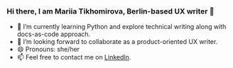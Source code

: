 ### Hi there, I am Mariia Tikhomirova, Berlin-based UX writer 👋

- 🌱 I’m currently learning Python and explore technical writing along with docs-as-code approach.
- 👯 I’m looking forward to collaborate as a product-oriented UX writer.
- 😄 Pronouns: she/her
- 📫 Feel free to contact me on <a href="https://www.linkedin.com/in/mariiatikhomirova/">LinkedIn</a>.

<!--
**marykka/marykka** is a ✨ _special_ ✨ repository because its `README.md` (this file) appears on your GitHub profile.
-->
